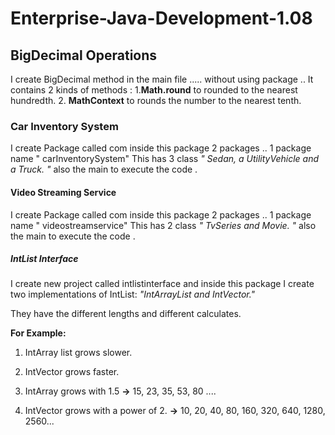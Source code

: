 # Enterprise-Java-Development-1.08

## BigDecimal Operations
I create BigDecimal method in the main file ..... without using package ..
It contains 2 kinds of methods :
     1.**Math.round** to rounded to the nearest hundredth.
     2. **MathContext** to rounds the number to the nearest tenth.

### Car Inventory System
I create Package called com inside this package 2 packages .. 1 package name " carInventorySystem"
This has 3 class _" Sedan, a UtilityVehicle and a Truck. "_ also the main to execute the code .

#### Video Streaming Service
I create Package called com inside this package 2 packages .. 1 package name " videostreamservice"
This has 2 class _" TvSeries and Movie. "_ also the main to execute the code .

##### IntList Interface
I create new project called intlistinterface and inside this package I create two implementations of IntList: _"IntArrayList and IntVector."_

They have the different lengths and different calculates.

**For Example:**
1. IntArray list grows slower.
2. IntVector grows faster.

3. IntArray grows with 1.5 **->**            15, 23, 35, 53, 80 ....
4. IntVector grows with a power of 2. **->**  10, 20, 40, 80, 160, 320, 640, 1280, 2560...


